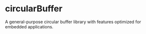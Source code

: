 # circularBuffer
 A general-purpose circular buffer library with features optimized for embedded applications.
